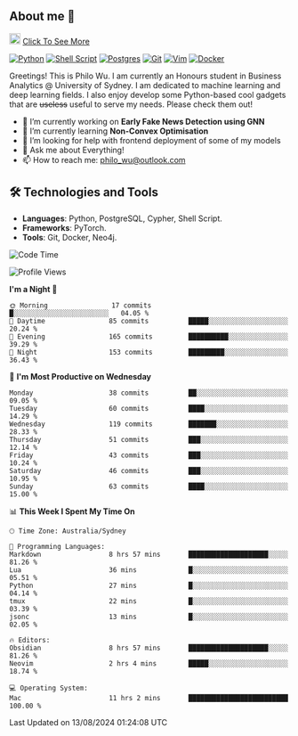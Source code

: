 ## About me 🤗

<a href="#"><img src="https://media.giphy.com/media/hvRJCLFzcasrR4ia7z/giphy.gif" width="20px" height="20px"></a> [Click To See More](https://codeboyphilo.github.io)

[![Python](https://img.shields.io/badge/python-3670A0?style=for-the-badge&logo=python&logoColor=ffdd54)](#)
[![Shell Script](https://img.shields.io/badge/shell_script-%23121011.svg?style=for-the-badge&logo=gnu-bash&logoColor=white)](#)
[![Postgres](https://img.shields.io/badge/postgres-%23316192.svg?style=for-the-badge&logo=postgresql&logoColor=white)](#)
[![Git](https://img.shields.io/badge/git-%23F05033.svg?style=for-the-badge&logo=git&logoColor=white)](#)
[![Vim](https://img.shields.io/badge/VIM-%2311AB00.svg?style=for-the-badge&logo=vim&logoColor=white)](#)
[![Docker](https://img.shields.io/badge/docker-%230db7ed.svg?style=for-the-badge&logo=docker&logoColor=white)](#)

Greetings! This is Philo Wu. I am currently an Honours student in Business Analytics \@ University of Sydney. I am dedicated to machine learning and deep learning fields. I also enjoy develop some Python-based cool gadgets that are ~~useless~~ useful to serve my needs. Please check them out!

- 🔭 I’m currently working on **Early Fake News Detection using GNN**
- 🌱 I’m currently learning **Non-Convex Optimisation**
- 🤔 I’m looking for help with frontend deployment of some of my models
- 💬 Ask me about Everything!
- 📫 How to reach me: philo_wu@outlook.com

## 🛠 Technologies and Tools
- **Languages**: Python, PostgreSQL, Cypher, Shell Script.
- **Frameworks**: PyTorch.
- **Tools**: Git, Docker, Neo4j.

<!--START_SECTION:waka-->
![Code Time](http://img.shields.io/badge/Code%20Time-376%20hrs%2028%20mins-blue)

![Profile Views](http://img.shields.io/badge/Profile%20Views-0-blue)

**I'm a Night 🦉** 

```text
🌞 Morning                17 commits          █░░░░░░░░░░░░░░░░░░░░░░░░   04.05 % 
🌆 Daytime                85 commits          █████░░░░░░░░░░░░░░░░░░░░   20.24 % 
🌃 Evening                165 commits         ██████████░░░░░░░░░░░░░░░   39.29 % 
🌙 Night                  153 commits         █████████░░░░░░░░░░░░░░░░   36.43 % 
```
📅 **I'm Most Productive on Wednesday** 

```text
Monday                   38 commits          ██░░░░░░░░░░░░░░░░░░░░░░░   09.05 % 
Tuesday                  60 commits          ████░░░░░░░░░░░░░░░░░░░░░   14.29 % 
Wednesday                119 commits         ███████░░░░░░░░░░░░░░░░░░   28.33 % 
Thursday                 51 commits          ███░░░░░░░░░░░░░░░░░░░░░░   12.14 % 
Friday                   43 commits          ███░░░░░░░░░░░░░░░░░░░░░░   10.24 % 
Saturday                 46 commits          ███░░░░░░░░░░░░░░░░░░░░░░   10.95 % 
Sunday                   63 commits          ████░░░░░░░░░░░░░░░░░░░░░   15.00 % 
```


📊 **This Week I Spent My Time On** 

```text
🕑︎ Time Zone: Australia/Sydney

💬 Programming Languages: 
Markdown                 8 hrs 57 mins       ████████████████████░░░░░   81.26 % 
Lua                      36 mins             █░░░░░░░░░░░░░░░░░░░░░░░░   05.51 % 
Python                   27 mins             █░░░░░░░░░░░░░░░░░░░░░░░░   04.14 % 
tmux                     22 mins             █░░░░░░░░░░░░░░░░░░░░░░░░   03.39 % 
jsonc                    13 mins             █░░░░░░░░░░░░░░░░░░░░░░░░   02.05 % 

🔥 Editors: 
Obsidian                 8 hrs 57 mins       ████████████████████░░░░░   81.26 % 
Neovim                   2 hrs 4 mins        █████░░░░░░░░░░░░░░░░░░░░   18.74 % 

💻 Operating System: 
Mac                      11 hrs 2 mins       █████████████████████████   100.00 % 
```


 Last Updated on 13/08/2024 01:24:08 UTC
<!--END_SECTION:waka-->
